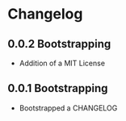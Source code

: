 # Changelog

## 0.0.2 Bootstrapping

* Addition of a MIT License

## 0.0.1 Bootstrapping

* Bootstrapped a CHANGELOG
